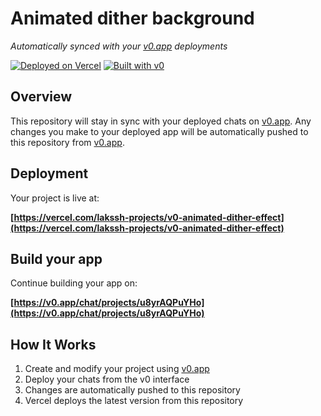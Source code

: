 # Animated dither background

*Automatically synced with your [v0.app](https://v0.app) deployments*

[![Deployed on Vercel](https://img.shields.io/badge/Deployed%20on-Vercel-black?style=for-the-badge&logo=vercel)](https://vercel.com/lakssh-projects/v0-animated-dither-effect)
[![Built with v0](https://img.shields.io/badge/Built%20with-v0.app-black?style=for-the-badge)](https://v0.app/chat/projects/u8yrAQPuYHo)

## Overview

This repository will stay in sync with your deployed chats on [v0.app](https://v0.app).
Any changes you make to your deployed app will be automatically pushed to this repository from [v0.app](https://v0.app).

## Deployment

Your project is live at:

**[https://vercel.com/lakssh-projects/v0-animated-dither-effect](https://vercel.com/lakssh-projects/v0-animated-dither-effect)**

## Build your app

Continue building your app on:

**[https://v0.app/chat/projects/u8yrAQPuYHo](https://v0.app/chat/projects/u8yrAQPuYHo)**

## How It Works

1. Create and modify your project using [v0.app](https://v0.app)
2. Deploy your chats from the v0 interface
3. Changes are automatically pushed to this repository
4. Vercel deploys the latest version from this repository
